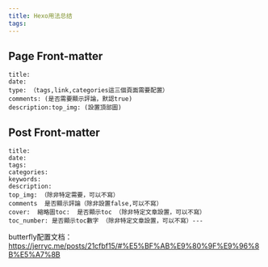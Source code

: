 ```yaml
---
title: Hexo用法总结
tags: 
---
```


## Page Front-matter

```
title:
date:
type: （tags,link,categories這三個頁面需要配置）
comments: (是否需要顯示評論，默認true)
description:top_img: (設置頂部圖)
```

## Post Front-matter

```
title:
date:
tags:
categories:
keywords:
description:
top_img: （除非特定需要，可以不寫）
comments  是否顯示評論（除非設置false,可以不寫）
cover:  縮略圖toc:  是否顯示toc （除非特定文章設置，可以不寫）
toc_number: 是否顯示toc數字 （除非特定文章設置，可以不寫）---
```

butterfly配置文档：https://jerryc.me/posts/21cfbf15/#%E5%BF%AB%E9%80%9F%E9%96%8B%E5%A7%8B

